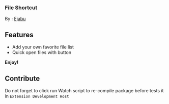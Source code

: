 ###  File Shortcut

By : [Ejabu](https://ejabu.github.io/)

## Features
- Add your own favorite file list
- Quick open files with button

**Enjoy!**


## Contribute

Do not forget to click run Watch script to re-compile package before tests it 
in `Extension Development Host`


